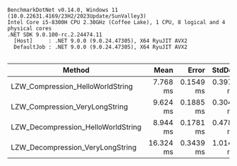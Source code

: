 ```

BenchmarkDotNet v0.14.0, Windows 11 (10.0.22631.4169/23H2/2023Update/SunValley3)
Intel Core i5-8300H CPU 2.30GHz (Coffee Lake), 1 CPU, 8 logical and 4 physical cores
.NET SDK 9.0.100-rc.2.24474.11
  [Host]     : .NET 9.0.0 (9.0.24.47305), X64 RyuJIT AVX2
  DefaultJob : .NET 9.0.0 (9.0.24.47305), X64 RyuJIT AVX2


```
| Method                             | Mean      | Error     | StdDev    |
|----------------------------------- |----------:|----------:|----------:|
| LZW_Compression_HelloWorldString   |  7.768 ms | 0.1549 ms | 0.3970 ms |
| LZW_Compression_VeryLongString     |  9.624 ms | 0.1885 ms | 0.3045 ms |
| LZW_Decompression_HelloWorldString |  8.944 ms | 0.1781 ms | 0.4785 ms |
| LZW_Decompression_VeryLongString   | 16.324 ms | 0.3439 ms | 1.0141 ms |
